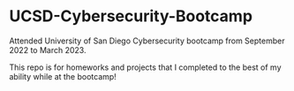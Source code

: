 # UCSD-Cybersecurity-Bootcamp
Attended University of San Diego Cybersecurity bootcamp from September 2022 to March 2023. 

This repo is for homeworks and projects that I completed to the best of my ability while at the bootcamp!